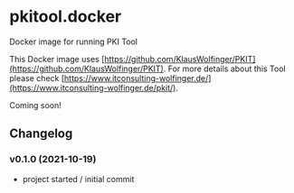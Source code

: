 # pkitool.docker
Docker image for running PKI Tool

This Docker image uses [https://github.com/KlausWolfinger/PKIT](https://github.com/KlausWolfinger/PKIT). 
For more details about this Tool please check [https://www.itconsulting-wolfinger.de/](https://www.itconsulting-wolfinger.de/pkit/).

Coming soon!

## Changelog

### v0.1.0 (2021-10-19)
* project started / initial commit
